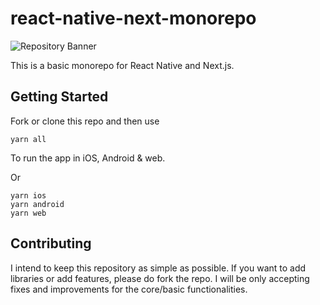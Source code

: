 # react-native-next-monorepo

![Repository Banner](https://i.imgur.com/wPdflX8.png[/img])

This is a basic monorepo for React Native and Next.js.

## Getting Started

Fork or clone this repo and then use

```
yarn all
```

To run the app in iOS, Android & web.

Or

```
yarn ios
yarn android
yarn web
```

## Contributing

I intend to keep this repository as simple as possible. If you want to add libraries or add features, please do fork the repo. I will be only accepting fixes and improvements for the core/basic functionalities.
